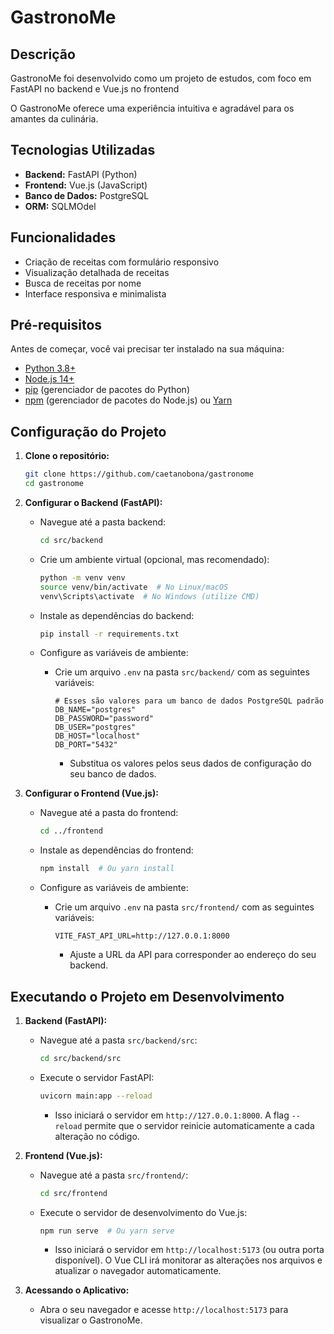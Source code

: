 # GastronoMe

## Descrição  

GastronoMe foi desenvolvido como um projeto de estudos, com foco em FastAPI no backend e Vue.js no frontend

O GastronoMe oferece uma experiência intuitiva e agradável para os amantes da culinária.

## Tecnologias Utilizadas  
  
*   **Backend:** FastAPI (Python)  
*   **Frontend:** Vue.js (JavaScript)  
*   **Banco de Dados:** PostgreSQL  
*   **ORM:** SQLMOdel

## Funcionalidades  

*   Criação de receitas com formulário responsivo
*   Visualização detalhada de receitas
*   Busca de receitas por nome
*   Interface responsiva e minimalista

## Pré-requisitos  
  
Antes de começar, você vai precisar ter instalado na sua máquina:  
  
*   [Python 3.8+](https://www.python.org/downloads/)  
*   [Node.js 14+](https://nodejs.org/en/download/)  
*   [pip](https://pip.pypa.io/en/stable/installing/) (gerenciador de pacotes do Python)  
*   [npm](https://www.npmjs.com/get-npm) (gerenciador de pacotes do Node.js) ou [Yarn](https://yarnpkg.com/getting-started/install)

## Configuração do Projeto  
  
1.  **Clone o repositório:**  
  
    ```bash  
    git clone https://github.com/caetanobona/gastronome  
    cd gastronome
    ```  
  
2.  **Configurar o Backend (FastAPI):**  
  
    *   Navegue até a pasta backend:  
  
        ```bash  
        cd src/backend  
        ```  
  
    *   Crie um ambiente virtual (opcional, mas recomendado):  
  
        ```bash  
        python -m venv venv  
        source venv/bin/activate  # No Linux/macOS  
        venv\Scripts\activate  # No Windows (utilize CMD)  
        ```  
  
    *   Instale as dependências do backend:  
  
        ```bash  
        pip install -r requirements.txt  
        ```  
  
    *   Configure as variáveis de ambiente:  
  
        *   Crie um arquivo `.env` na pasta `src/backend/` com as seguintes variáveis:  
  
            ```  
            # Esses são valores para um banco de dados PostgreSQL padrão
            DB_NAME="postgres"
            DB_PASSWORD="password" 
            DB_USER="postgres"
            DB_HOST="localhost"
            DB_PORT="5432"
            ```  
  
            *   Substitua os valores pelos seus dados de configuração do seu banco de dados.  
  
3.  **Configurar o Frontend (Vue.js):**  
  
    *   Navegue até a pasta do frontend:  
  
        ```bash  
        cd ../frontend  
        ```  
  
    *   Instale as dependências do frontend:  
  
        ```bash  
        npm install  # Ou yarn install  
        ```  
  
    *   Configure as variáveis de ambiente:  
  
        *   Crie um arquivo `.env` na pasta `src/frontend/` com as seguintes variáveis:  
  
            ```  
            VITE_FAST_API_URL=http://127.0.0.1:8000
            ```  
  
            *   Ajuste a URL da API para corresponder ao endereço do seu backend.  
  
## Executando o Projeto em Desenvolvimento  
  
1.  **Backend (FastAPI):**  
  
    *   Navegue até a pasta `src/backend/src`:  
  
        ```bash  
        cd src/backend/src
        ```  
  
    *   Execute o servidor FastAPI:  
  
        ```bash  
        uvicorn main:app --reload  
        ```  
  
        *   Isso iniciará o servidor em `http://127.0.0.1:8000`. A flag `--reload` permite que o servidor reinicie automaticamente a cada alteração no código.  
  
2.  **Frontend (Vue.js):**  
  
    *   Navegue até a pasta `src/frontend/`:  
  
        ```bash  
        cd src/frontend  
        ```  
  
    *   Execute o servidor de desenvolvimento do Vue.js:  
  
        ```bash  
        npm run serve  # Ou yarn serve  
        ```  
  
        *   Isso iniciará o servidor em `http://localhost:5173` (ou outra porta disponível). O Vue CLI irá monitorar as alterações nos arquivos e atualizar o navegador automaticamente.  
  
3.  **Acessando o Aplicativo:**  
  
    *   Abra o seu navegador e acesse `http://localhost:5173` para visualizar o GastronoMe.
